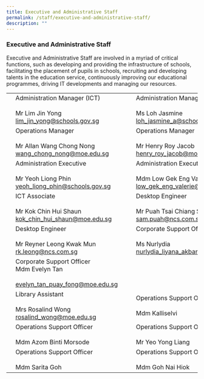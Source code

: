```yaml
---
title: Executive and Administrative Staff
permalink: /staff/executive-and-administrative-staff/
description: ""
---
```

### Executive and Administrative Staff

Executive and Administrative Staff are involved in a myriad of critical functions, such as developing and providing the infrastructure of schools, facilitating the placement of pupils in schools, recruiting and developing talents in the education service, continuously improving our educational programmes, driving IT developments and managing our resources.

|  	|  	|  	|  	|  	|
|---	|---	|---	|---	|---	|
| 	| Administration Manager (ICT)<br><br>Mr Lim Jin Yong<br>lim_jin_yong@schools.gov.sg 	|  	|  	| Administration Manager<br><br>Ms Loh Jasmine<br>loh_jasmine_a@schools.gov.sg 	 	|
| 	| Operations Manager<br><br>Mr Allan Wang Chong Nong<br>wang_chong_nong@moe.edu.sg 	|   	| 	| Operations Manager<br><br>Mr Henry Roy Jacob<br>henry_roy_jacob@moe.edu.sg 	|
|	| Administration Executive<br><br>Mr Yeoh Liong Phin<br>yeoh_liong_phin@schools.gov.sg 	|   	|	| Administration Executive<br><br>Mdm Low Gek  Eng Valerie<br>low_gek_eng_valerie@schools.gov.sg 	|
|  	| ICT Associate<br><br>Mr Kok Chin Hui Shaun<br>kok_chin_hui_shaun@moe.edu.sg 	|   	|  	| Desktop Engineer<br><br>Mr Puah Tsai Chiang Sam<br>sam.puah@ncs.com.sg 	|
|  	| Desktop Engineer<br><br>Mr Reyner Leong Kwak Mun<br>rk.leong@ncs.com.sg |||Corporate Support Officer<br><br>Ms Nurlydia<br>nurlydia_liyana_akbar_ali@moe.edu.sg 	
 |	| Corporate Support Officer<br>Mdm Evelyn Tan<br><br>evelyn_tan_puay_fong@moe.edu.sg 	|
|  	| Library Assistant<br><br>Mrs Rosalind Wong<br>rosalind_wong@moe.edu.sg 	|   	| 	| Operations Support Officer<br><br>Mdm Kalliselvi 	|
|	| Operations Support Officer<br><br>Mdm Azom Binti Morsode 	|   	| 	| Operations Support Officer<br><br>Mr Yeo Yong Liang 	|
|  	| Operations Support Officer<br><br>Mdm Sarita Goh 	|   	|   	| Operations Support Officer<br><br>Mdm Goh Nai Hiok 	|
